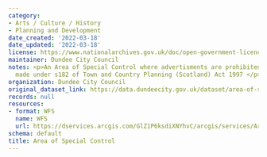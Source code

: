 ```yaml
---
category:
- Arts / Culture / History
- Planning and Development
date_created: '2022-03-18'
date_updated: '2022-03-18'
license: https://www.nationalarchives.gov.uk/doc/open-government-licence/version/3/
maintainer: Dundee City Council
notes: <p>An Area of Special Control where advertisments are prohibited by a regulation
  made under s182 of Town and Country Planning (Scotland) Act 1997 </p>
organization: Dundee City Council
original_dataset_link: https://data.dundeecity.gov.uk/dataset/area-of-special-control
records: null
resources:
- format: WFS
  name: WFS
  url: https://dservices.arcgis.com/GlZ1P6ksdiXNYhvC/arcgis/services/Area_of_Special_Control/WFSServer?service=wfs&request=getcapabilities
schema: default
title: Area of Special Control
---
```

